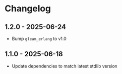 # Changelog

## 1.2.0 - 2025-06-24

- Bump `gleam_erlang` to v1.0

## 1.1.0 - 2025-06-18

- Update dependencies to match latest stdlib version
